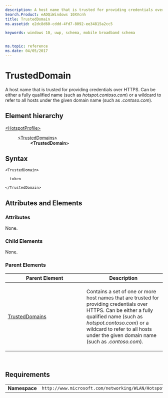 ```yaml
---
description: A host name that is trusted for providing credentials over HTTPS.
Search.Product: eADQiWindows 10XVcnh
title: TrustedDomain
ms.assetid: e2dc8d60-cddd-4fd7-8092-ee34815a2cc5

keywords: windows 10, uwp, schema, mobile broadband schema


ms.topic: reference
ms.date: 04/05/2017
---
```


# TrustedDomain


A host name that is trusted for providing credentials over HTTPS. Can be either a fully qualified name (such as *hotspot.contoso.com*) or a wildcard to refer to all hosts under the given domain name (such as *.contoso.com*).

## Element hierarchy

<dl>
<dt><a href="element-hotspotprofile.md">&lt;HotspotProfile&gt;</a></dt>
<dd>
<dl>
<dt><a href="element-trusteddomains.md">&lt;TrustedDomains&gt;</a></dt>
<dd><b>&lt;TrustedDomain&gt;</b></dd>
</dl>
</dd>
</dl>

## Syntax

``` syntax
<TrustedDomain>

  token

</TrustedDomain>
```

## Attributes and Elements


### Attributes

None.

### Child Elements

None.

### Parent Elements

<table>
<colgroup>
<col width="50%" />
<col width="50%" />
</colgroup>
<thead>
<tr class="header">
<th>Parent Element</th>
<th>Description</th>
</tr>
</thead>
<tbody>
<tr class="odd">
<td><a href="element-trusteddomains.md">TrustedDomains</a> </td>
<td><p>Contains a set of one or more host names that are trusted for providing credentials over HTTPS. Can be either a fully qualified name (such as <em>hotspot.contoso.com</em>) or a wildcard to refer to all hosts under the given domain name (such as <em>.contoso.com</em>).</p></td>
</tr>
</tbody>
</table>

 

## Requirements

|          |         |
|----------|--------------|
| **Namespace** | `http://www.microsoft.com/networking/WLAN/HotspotProfile/v1` |

 

 



